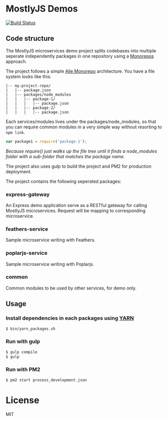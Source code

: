 MostlyJS Demos
==============

[![Build Status](https://travis-ci.org/mostlyjs/mostly-demos.svg)](https://travis-ci.org/mostlyjs/mostly-demos)

## Code structure

The MostlyJS microservices demo project splits codebases into multiple seperate independently packages in one repository using a [Monorepos](https://github.com/babel/babel/blob/master/doc/design/monorepo.md) approach.

The project follows a simple [Alle Monorepo](https://github.com/boennemann/alle) architecture. You have a file system looks like this:

```
|-- my-project-repo/
|   |-- package.json
|   |-- packages/node_modules
|   |   |-- package-1/
|   |   |   |-- package.json
|   |   |-- package-2/
|   |   |   |-- package.json
```

Each services/modules lives under the packages/node_modules, so that you can require common modules in a very simple way without resorting to `npm link`.


```javascript
var package1 = require('package-1');
```

_Because require() just walks up the file tree until it finds a node_modules folder with a sub-folder that matches the package name._

The project also uses gulp to build the project and PM2 for production deployment.

The project contains the following seperated packages:

### express-gateway

An Express demo application serve as a RESTful gateway for calling MostlyJS microservices. Request will be mapping to corresponding microservice.

### feathers-service

Sample microservice writing with Feathers.

### poplarjs-service

Sample microservice writing with Poplarjs.

### common

Common modules to be used by other services, for demo only.

## Usage

### Install dependencies in each packages using [YARN](https://yarnpkg.com/)

```bash
$ bin/yarn_packages.sh
```

### Run with gulp

```bash
$ gulp compile
$ gulp
```

### Run with PM2

```bash
$ pm2 start process_development.json
```

# License

MIT
